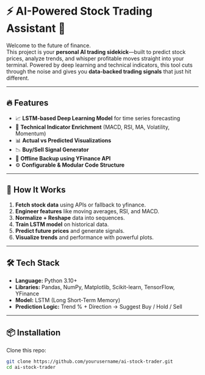 # ⚡ AI-Powered Stock Trading Assistant 🚀

Welcome to the future of finance.  
This project is your **personal AI trading sidekick**—built to predict stock prices, analyze trends, and whisper profitable moves straight into your terminal. Powered by deep learning and technical indicators, this tool cuts through the noise and gives you **data-backed trading signals** that just hit different.

---

## 🔥 Features

- 📈 **LSTM-based Deep Learning Model** for time series forecasting
- 🧠 **Technical Indicator Enrichment** (MACD, RSI, MA, Volatility, Momentum)
- 📊 **Actual vs Predicted Visualizations**
- 📉 **Buy/Sell Signal Generator**
- 💾 **Offline Backup using YFinance API**
- ⚙️ **Configurable & Modular Code Structure**

---

## 🧠 How It Works

1. **Fetch stock data** using APIs or fallback to yfinance.
2. **Engineer features** like moving averages, RSI, and MACD.
3. **Normalize + Reshape** data into sequences.
4. **Train LSTM model** on historical data.
5. **Predict future prices** and generate signals.
6. **Visualize trends** and performance with powerful plots.

---

## 🛠 Tech Stack

- **Language:** Python 3.10+
- **Libraries:** Pandas, NumPy, Matplotlib, Scikit-learn, TensorFlow, YFinance
- **Model:** LSTM (Long Short-Term Memory)
- **Prediction Logic:** Trend % + Direction → Suggest Buy / Hold / Sell

---

## 📦 Installation

Clone this repo:

```bash
git clone https://github.com/yourusername/ai-stock-trader.git
cd ai-stock-trader
